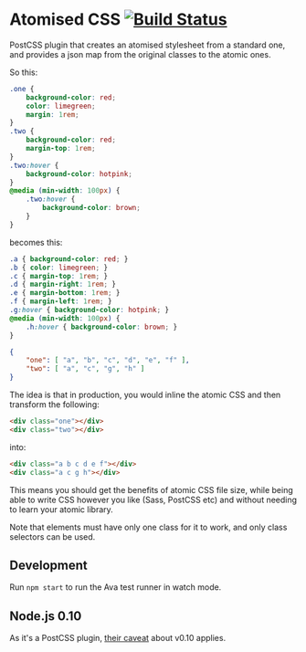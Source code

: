 # Atomised CSS [![Build Status](https://travis-ci.org/sndrs/postcss-atomised.svg?branch=master)](https://travis-ci.org/sndrs/postcss-atomised)

PostCSS plugin that creates an atomised stylesheet from a standard one, and provides a json map from the original classes to the atomic ones.

So this:

```CSS
.one {
    background-color: red;
    color: limegreen;
    margin: 1rem;
}
.two {
    background-color: red;
    margin-top: 1rem;
}
.two:hover {
    background-color: hotpink;
}
@media (min-width: 100px) {
    .two:hover {
        background-color: brown;
    }
}
```

becomes this:

```CSS
.a { background-color: red; }
.b { color: limegreen; }
.c { margin-top: 1rem; }
.d { margin-right: 1rem; }
.e { margin-bottom: 1rem; }
.f { margin-left: 1rem; }
.g:hover { background-color: hotpink; }
@media (min-width: 100px) {
    .h:hover { background-color: brown; }
}
```
```JSON
{
    "one": [ "a", "b", "c", "d", "e", "f" ],
    "two": [ "a", "c", "g", "h" ] 
}
```
The idea is that in production, you would inline the atomic CSS and then transform the following:

```HTML
<div class="one"></div>
<div class="two"></div>
```

into:

```HTML
<div class="a b c d e f"></div>
<div class="a c g h"></div>
```

This means you should get the benefits of atomic CSS file size, while being able to write CSS however you like (Sass, PostCSS etc) and without needing to learn your atomic library.

Note that elements must have only one class for it to work, and only class selectors can be used.

## Development
Run `npm start` to run the Ava test runner in watch mode.

## Node.js 0.10
As it's a PostCSS plugin, [their caveat](https://github.com/postcss/postcss#nodejs-010-and-the-promise-api) about v0.10 applies.
